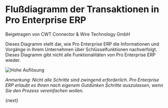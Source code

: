 # Flußdiagramm der Transaktionen in Pro Enterprise ERP
<span class="text-muted contributed-by">Beigetragen von CWT Connector & Wire Technology GmbH</span>

Dieses Diagramm stellt dar, wie Pro Enterprise ERP die Informationen und Vorgänge in Ihrem Unternehmen über Schlüsselfunktionen nachverfolgt. Dieses Diagramm gibt nicht alle Funktionalitäten von Pro Enterprise ERP wieder.


<img class="screenshot" alt="Hohe Auflösung" src="/docs/assets/img/setup/overview.png">


_Anmerkung: Nicht alle Schritte sind zwingend erforderlich. Pro Enterprise ERP erlaubt es Ihnen nach eigenem Gutdünken Schritte auszulassen, wenn Sie den Prozess vereinfachen wollen._

{next}
